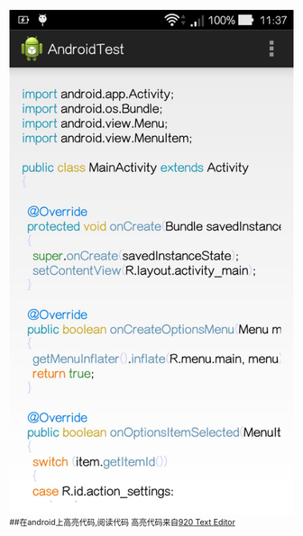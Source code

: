 ![Screenshot1](https://github.com/tcg2008/CodeViewForAndroid/raw/master/screenshots/1.jpg)
##在android上高亮代码,阅读代码
高亮代码来自[920 Text Editor](https://github.com/jecelyin/920-text-editor-v2)